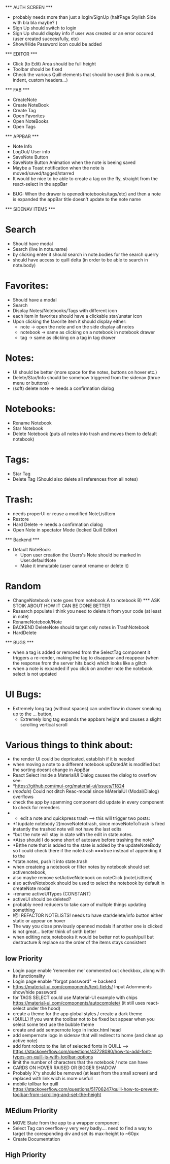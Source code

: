
*** AUTH SCREEN ***
- probably needs more than just a logIn/SignUp (halfPage Stylish Side with bla bla maybe? )
- Sign Up should switch to login 
- Sign Up should display info if user was created or an error occured (user created successfully, etc)
- Show/Hide Password icon could be added

*** EDITOR ***
- Click (to Edit) Area should be full height
- Toolbar should be fixed
- Check the various Quill elements that should be used (link is a must, indent, custom headers...)

*** FAB ***
- CreateNote
- Create NoteBook
- Create Tag
- Open Favorites
- Open NoteBooks
- Open Tags

*** APPBAR ***
- Note Info
- LogOut/ User info
- SaveNote Button
- SaveNote Button Animation when the note is beeing saved
- Maybe a Toast notification when the note is moved/saved/tagged/starred
- It would be nice to be able to create a tag on the fly, straight from the react-select in the appBar
* BUG: When the drawer is opened(notebooks/tags/etc) and then a note is expanded the appBar title doesn't update to the note name

*** SIDENAV ITEMS ***
# Search
- Should have modal
- Search (live in note.name)
- by clicking enter it should search in note.bodies for the search querry
- should have access to quill delta (in order to be able to search in note.body)

# Favorites:
- Should have a modal
- Search
- Display Notes/Notebooks/Tags with different icon
- each item in favorites should have a clickable star/unstar icon 
- Upon clicking the favorite item it should display either:
  - note -> open the note and on the side display all notes
  - notebook -> same as clicking on a notebook in notebook drawer
  - tag -> same as clicking on a tag in tag drawer

# Notes:
- UI should be better (more space for the notes, buttons on hover etc.)
- Delete/Star/Info should be somehow triggered from the sidenav (thrue menu or buttons)
- (soft) delete note -> needs a confirmation dialog

# Notebooks:
- Rename Notebook
- Star Notebook
- Delete Notebook (puts all notes into trash and moves them to default notebook)

# Tags:
- Star Tag
- Delete Tag (Should also delete all references from all notes)

# Trash: 
- needs properUI or reuse a modified NoteListItem
- Restore
- Hard Delete -> needs a confirmation dialog
- Open Note in spectator Mode (locked Quill Editor)

*** Backend *** 
- Default NoteBook:
  - Upon user creation the Users's Note should be marked in User.defaultNote
  - Make it immutable (user cannot rename or delete it)
# Random
- ChangeNotebook (note goes from notebook A to notebook B) \*\*\* ASK STOIK ABOUT HOW IT CAN BE DONE BETTER
- Research populate i think you need to delete it from your code (at least in note)
- RenameNotebook/Note
- BACKEND DeleteNote should target only notes in TrashNotebook
- HardDelete 

*** BUGS ***
- when a tag is added or removed from the SelectTag component it triggers a re-render, making the tag to disappear and reappear (when the response from the server hits back) which looks like a glitch
- when a note is expanded if you click on another note the notebook select is not updated

# UI Bugs:
- Extremely long tag (without spaces) can underflow in drawer sneaking up to the ... button, 
  - Extremely long tag  expands the appbars height and causes a slight scrolling vertical scroll


# Various things to think about:
- the render UI could be depricated, establish if it is needed
- when moving a note to a different notebook upDatedAt is modified but the sorting doesnt change in AppBar
- React Select inside a MaterialUI Dialog causes the dialog to overflow see:
- \*https://github.com/mui-org/material-ui/issues/11824
- (_modals_) Could not ditch Reac-modal since MAterialUI (Modal/Dialog) overflows
- check the app by spamming component did update in every component to check for rerenders
- - edit a note and quickpress trash --> this will trigger two posts:
- \*1)update notebody 2)moveNotetotrash, since moveNoteToTrash is fired instantly the trashed note will not have the last edits
- \*but the note will stay in state with the edit in state.notes.
- \*A)so should I do some short of autosave before trashing the note?
- \*B)the note that is added to the state is added by the updateNoteBody so I could check there if the note.trash ===true instead of appending it to the
- \*state.notes, push it into state.trash
- when createing a notebook or filter notes by notebook should set activenotebook,
- also maybe remove setActiveNotebook on noteClick (noteListItem)
- also activeNotebook should be used to select the notebook by default in createNote modal
- -rename activeUITypes (CONSTANT)
- activeUI should be deleted?
- probably need reducers to take care of multiple things updating something
- !@! REFACTOR NOTELISTS! needs to have star/delete/info button either static or appear on hover
- The way you close previously openned modals if another one is clicked is not great... better think of smth better 
- when editing note,notebooks it would be better not to push/pull but destructure & replace so the order of the items stays consistent

## low Priority
- Login page enable 'remember me' commented out checkbox, along with its functionality
- Login page enable "forgot password" -> backend
- https://material-ui.com/components/text-fields/ Input Adornments show/hide password
- for TAGS SELECT could use Material-UI example with chips https://material-ui.com/components/autocomplete/
  (it still uses react-select under the hood)
- create a theme for the app global styles / create a dark theme
- (QUILL) If you want the toolbar not to be fixed but appear when you select some text use the bubble theme
- create and add sempernote logo in index.html head
- add sempernote logo in sidenav that will redirect to home (and clean up active note)
- add font roboto to the list of selected fonts in QUILL -->
  https://stackoverflow.com/questions/43728080/how-to-add-font-types-on-quill-js-with-toolbar-options
- limit the number of characters that the notebook / note can have
- CARDS ON HOVER RAISED OR BIGGER SHADOW
- Probably X^y should be removed (at least from the small screen) and replaced with link wich is more usefull
- mobile tollbar for quill https://stackoverflow.com/questions/51706247/quill-how-to-prevent-toolbar-from-scrolling-and-set-the-height


## MEdium Priority
- MOVE State from the app to a wrapper component
- Select Tag can overflow-y very very badly.... need to find a way to target the coresponding div and set its max-height to ~60px
- Create Documentation
## High Priority
